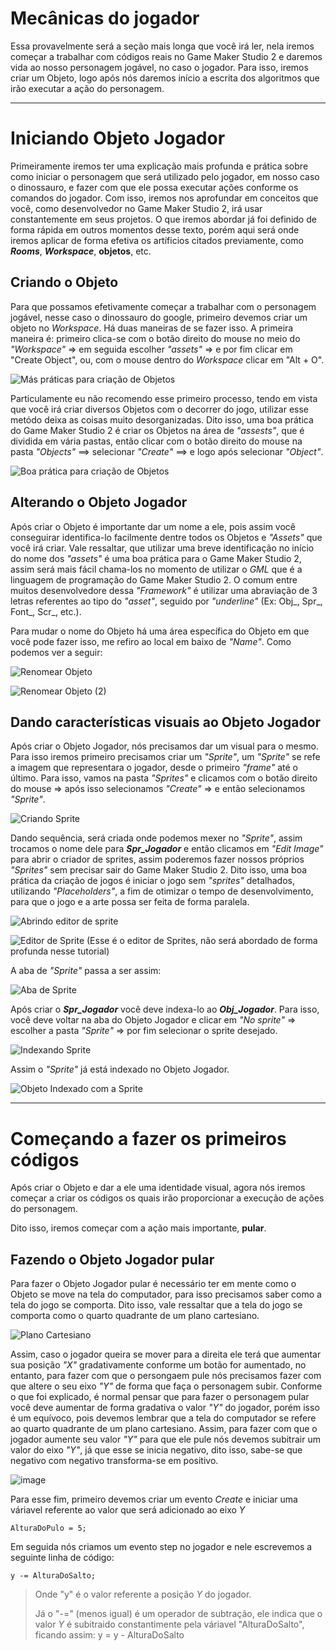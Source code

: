 # Mecânicas do jogador

Essa provavelmente será a seção mais longa que você irá ler, nela iremos começar a trabalhar com códigos reais no Game Maker Studio 2 e daremos vida ao nosso personagem jogável, no caso o jogador. 
Para isso, iremos criar um Objeto, logo após nós daremos início a escrita dos algoritmos que irão executar a ação do personagem.

---

# Iniciando Objeto Jogador

Primeiramente iremos ter uma explicação mais profunda e prática sobre como iniciar o personagem que será utilizado pelo jogador, em nosso caso o dinossauro, e fazer com que ele possa executar ações conforme os comandos do jogador. Com isso, iremos nos aprofundar em conceitos que você, como desenvolvedor no Game Maker Studio 2, irá usar constantemente em seus projetos. O que iremos abordar já foi definido de forma rápida em outros momentos desse texto, porém aqui será onde iremos aplicar de forma efetiva os artíficios citados previamente, como ***Rooms***, ***Workspace***, **objetos**, etc.

## Criando o Objeto

Para que possamos efetivamente começar a trabalhar com o personagem jogável, nesse caso o dinossauro do google, primeiro devemos criar um objeto no *Workspace*. Há duas maneiras de se fazer isso. A primeira maneira é: primeiro clica-se com o botão direito do mouse no meio do *"Workspace"* => em seguida escolher *"assets"* => e por fim clicar em "Create Object", ou, com o mouse dentro do *Workspace* clicar em "Alt + O".

![Más práticas para criação de Objetos](https://user-images.githubusercontent.com/112759509/201797275-a926778c-5e8c-4daf-92a9-cc01e63e73ae.png)

Particulamente eu não recomendo esse primeiro processo, tendo em vista que você irá criar diversos Objetos com o decorrer do jogo, utilizar esse metódo deixa as coisas muito desorganizadas. Dito isso, uma boa prática do Game Maker Studio 2 é criar os Objetos na área de *"assests"*, que é dividida em vária pastas, então clicar com o botão direito do mouse na pasta *"Objects"* ==> selecionar *"Create"* ==> e logo após selecionar *"Object"*.

![Boa prática para criação de Objetos](https://user-images.githubusercontent.com/112759509/201927494-2cebefde-af9d-490d-9372-558510533a3a.png)

## Alterando o Objeto Jogador

Após criar o Objeto é importante dar um nome a ele, pois assim você conseguirar identifica-lo facilmente dentre todos os Objetos e *"Assets"* que você irá criar. Vale ressaltar, que utilizar uma breve identificação no início do nome dos *"assets"* é uma boa prática para o Game Maker Studio 2, assim será mais fácil chama-los no momento de utilizar o *GML* que é a linguagem de programação do Game Maker Studio 2. O comum entre muitos desenvolvedore dessa *"Framework"* é utilizar uma abraviação de 3 letras referentes ao tipo do *"asset"*, seguido por *"underline"* (Ex: Obj_, Spr_, Font_, Scr_, etc.).

Para mudar o nome do Objeto há uma área específica do Objeto em que você pode fazer isso, me refiro ao local em baixo de *"Name"*. Como podemos ver a seguir:

![Renomear Objeto](https://user-images.githubusercontent.com/112759509/201933076-e7697390-532e-491b-85a0-7350ffda6b2c.png)

![Renomear Objeto (2)](https://user-images.githubusercontent.com/112759509/201932828-3fcfbcf7-fda1-4904-8ee3-8d446dd3413b.jpg)

## Dando características visuais ao Objeto Jogador

Após criar o Objeto Jogador, nós precisamos dar um visual para o mesmo. Para isso iremos primeiro precisamos criar um *"Sprite"*, um *"Sprite"* se refe a imagem que representara o jogador, desde o primeiro *"frame"* até o último. Para isso, vamos na pasta *"Sprites"* e clicamos com o botão direito do mouse => após isso selecionamos *"Create"* => e então selecionamos *"Sprite"*.

![Criando Sprite](https://user-images.githubusercontent.com/112759509/201937230-d03457dd-bf2d-4a62-8dcd-47fbe9adc889.png)

Dando sequência, será criada onde podemos mexer no *"Sprite"*, assim trocamos o nome dele para ***Spr_Jogador*** e então clicamos em *"Edit Image"* para abrir o criador de sprites, assim poderemos fazer nossos próprios *"Sprites"* sem precisar sair do Game Maker Studio 2. Dito isso, uma boa prática da criação de jogos é iniciar o jogo sem *"sprites"* detalhados, utilizando *"Placeholders"*, a fim de otimizar o tempo de desenvolvimento, para que o jogo e a arte possa ser feita de forma paralela.

![Abrindo editor de sprite](https://user-images.githubusercontent.com/112759509/201939180-08943ed0-7473-4cbb-8a96-86f92afcc52a.jpg)

![Editor de Sprite](https://user-images.githubusercontent.com/112759509/201941222-89ee65a0-1258-47b1-8074-bdf0c5952b15.png) (Esse é o editor de Sprites, não será abordado de forma profunda nesse tutorial)

A aba de *"Sprite"* passa a ser assim:

![Aba de Sprite](https://user-images.githubusercontent.com/112759509/201942308-302471b5-40dc-4fc3-9c17-0961459d8d85.png)

Após criar o ***Spr_Jogador*** você deve indexa-lo ao ***Obj_Jogador***. Para isso, você deve voltar na aba do Objeto Jogador e clicar em *"No sprite"* => escolher a pasta *"Sprite"* => por fim selecionar o sprite desejado.

![Indexando Sprite](https://user-images.githubusercontent.com/112759509/201943155-50e2d68d-407b-41ce-b1fa-ae7950dd701f.png)

Assim o *"Sprite"* já está indexado no Objeto Jogador.

![Objeto Indexado com a Sprite](https://user-images.githubusercontent.com/112759509/201943603-1f1ff602-3cab-4a52-a240-0558dc1d9710.png)



---

# Começando a fazer os primeiros códigos

Após criar o Objeto e dar a ele uma identidade visual, agora nós iremos começar a criar os códigos os quais irão proporcionar a execução de ações do personagem.

Dito isso, iremos começar com a ação mais importante, **pular**.

## Fazendo o Objeto Jogador pular

Para fazer o Objeto Jogador pular é necessário ter em mente como o Objeto se move na tela do computador, para isso precisamos saber como a tela do jogo se comporta.
Dito isso, vale ressaltar que a tela do jogo se comporta como o quarto quadrante de um plano cartesiano. 

![Plano Cartesiano](https://user-images.githubusercontent.com/112759509/204163382-e602866b-a602-4429-a09b-4cfb8f70085d.png)

Assim, caso o jogador queira se mover para a direita ele terá que aumentar sua posição *"X"* gradativamente conforme um botão for aumentado, no entanto, para fazer com que o persongaem pule nós precisamos fazer com que altere o seu eixo *"Y"* de forma que faça o personagem subir.
Conforme o que foi explicado, é normal pensar que para fazer o personagem pular você deve aumentar de forma gradativa o valor *"Y"* do jogador, porém isso é um equívoco, pois devemos lembrar que a tela do computador se refere ao quarto quadrante de um plano cartesiano.
Assim, para fazer com que o jogador aumente seu valor *"Y"* para que ele pule nós devemos subitrair um valor do eixo *"Y"*, já que esse se inicia negativo, dito isso, sabe-se que negativo com negativo transforma-se em positivo.

![image](https://user-images.githubusercontent.com/112759509/204163425-061c6dc0-7bb1-4c34-aff5-74488505ddea.png)

Para esse fim, primeiro devemos criar um evento *Create* e iniciar uma váriavel referente ao valor que será adicionado ao eixo *Y*

`AlturaDoPulo = 5;`

Em seguida nós criamos um evento step no jogador e nele escrevemos a seguinte linha de código:

`y -= AlturaDoSalto;`

> Onde "y" é o valor referente a posição *Y* do jogador.
> 
> Já o "-=" (menos igual) é um operador de subtração, ele indica que o valor *Y* é subitraido constantimente pela váriavel "AlturaDoSalto", ficando assim: y = y - AlturaDoSalto

